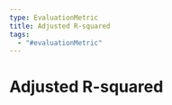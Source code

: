 ```yaml
---
type: EvaluationMetric
title: Adjusted R-squared
tags:
  - "#evaluationMetric"
---
```


# Adjusted R-squared


